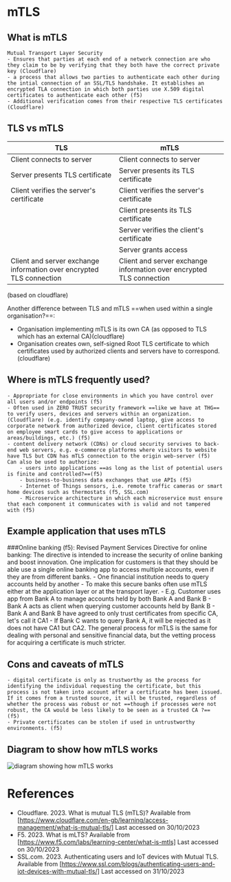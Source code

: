 # mTLS
## What is mTLS
    Mutual Transport Layer Security
    - Ensures that parties at each end of a network connection are who they claim to be by verifying that they both have the correct private key (Cloudflare)
    - a process that allows two parties to authenticate each other during the intial connection of an SSL/TLS handshake. It establishes an encrypted TLA connection in which both parties use X.509 digital certificates to authenticate each other (f5)
    - Additional verification comes from their respective TLS certificates (Cloudflare)


## TLS vs mTLS
| TLS | mTLS |
| ----------- | ----------- |
| Client connects to server | Client connects to server |
| Server presents TLS certificate | Server presents its TLS certificate |
| Client verifies the server's certificate | Client verifies the server's certificate |
|  | Client presents its TLS certificate |
|  | Server verifies the client's certificate |
|  | Server grants access |
| Client and server exchange information over encrypted TLS connection | Client and server exchange information over encrypted TLS connection |
(based on cloudflare)

Another difference between TLS and mTLS ==when used within a single organisation?==:
- Organisation implementing mTLS is its own CA (as opposed to TLS which has an external CA)(cloudflare)
- Organisation creates own, self-signed Root TLS certificate to which certificates used by authorized clients and servers have to correspond.(cloudflare)

## Where is mTLS frequently used?
    - Appropriate for close environments in which you have control over all users and/or endpoints (f5) 
    - Often used in ZERO TRUST security framework ==like we have at THG== to verify users, devices and servers within an organization. (Cloudflare) (e.g. identify company-owned laptop, give access to corporate network from authorized device, client certificates stored on employee smart cards to give access to applications or areas/buildings, etc.) (f5)
    - content delivery network (CDNs) or cloud security servives to back-end web servers, e.g. e-commerce platforms where visitors to website have TLS but CDN has mTLS connection to the origin web-server (f5) 
    Can also be used to authorize:
        - users into applications ==as long as the list of potential users is finite and controlled?==(f5)
        - business-to-business data exchanges that use APIs (f5)
        - Internet of Things sensors, i.e. remote traffic cameras or smart home devices such as thermostats (f5, SSL.com)
        - Microservice architecture in which each microservice must ensure that each component it communicates with is valid and not tampered with (f5)
        
## Example application that uses mTLS
###Online banking (f5):
Revised Payment Services Directive for online banking:
    The directive is intended to increase the security of online banking and boost innovation. One implication for customers is that they should be able use a single online banking app to access multiple accounts, even if they are from different banks. 
    - One financial institution needs to query accounts held by another
    - To make this secure banks often use mTLS either at the application layer or at the transport layer.
        - E.g. Customer uses app from Bank A to manage accounts held by both Bank A and Bank B
        - Bank A acts as client when querying customer accounts held by Bank B
        - Bank A and Bank B have agreed to only trust certificates from specific CA, let's call it CA1
        - If Bank C wants to query Bank A, it will be rejected as it does not have CA1 but CA2.
The general process for mTLS is the same for dealing with personal and sensitive financial data, but the vetting process for acquiring a certificate is much stricter.

## Cons and caveats of mTLS
    - digital certificate is only as trustworthy as the process for identifying the individual requesting the certificate, but this process is not taken into account after a certificate has been issued. If it comes from a trusted source, it will be trusted, regardless of whether the process was robust or not ==though if processes were not robust, the CA would be less likely to be seen as a trusted CA ?== (f5)
    - Private certificates can be stolen if used in untrustworthy environments. (f5)

## Diagram to show how mTLS works
![diagram showing how mTLS works](/mTLS.ping)

# References
- Cloudflare. 2023. What is mutual TLS (mTLS)? Available from [https://www.cloudflare.com/en-gb/learning/access-management/what-is-mutual-tls/] Last accessed on 30/10/2023
- F5. 2023. What is mLTS? Available from [https://www.f5.com/labs/learning-center/what-is-mtls] Last accessed on 30/10/2023
- SSL.com. 2023. Authenticating users and IoT devices with Mutual TLS. Available from [https://www.ssl.com/blogs/authenticating-users-and-iot-devices-with-mutual-tls/] Last accessed on 31/10/2023

